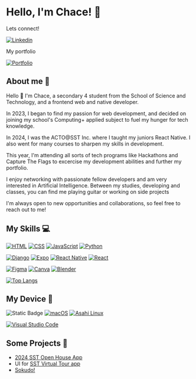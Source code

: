 # Hello, I'm Chace! 🫶

Lets connect!
<p>
    <a href="https://www.linkedin.com/in/chace-tan-ba72162ba/"><img alt="Linkedin" src="https://custom-icon-badges.demolab.com/badge/LinkedIn-0A66C2?logo=linkedin-white&logoColor=fff"></a>

My portfolio
<p>
    <a href="https://portfolio-git-main-aceisdumbs-projects.vercel.app"><img alt="Portfolio" src="https://img.shields.io/badge/Portfolio-%23000000.svg?logo=vercel&logoColor=white"></a>


## About me 🤗

Hello 👋 I'm Chace, a secondary 4 student from the School of Science and Technology, and a frontend web and native developer.

In 2023, I began to find my passion for web development, and decided on joining my school's Computing+ applied subject to fuel my hunger for tech knowledge.

In 2024, I was the ACTO@SST Inc. where I taught my juniors React Native. I also went for many courses to sharpen my skills in development.

This year, I'm attending all sorts of tech programs like Hackathons and Capture The Flags to excercise my development abilities and further my portfolio.

I enjoy networking with passionate fellow developers and am very interested in Artificial Intelligence. Between my studies, developing and classes, you can find me playing guitar or working on side projects

I'm always open to new opportunities and collaborations, so feel free to reach out to me! 
## My Skills 💻
<p>
    <a href="https://en.wikipedia.org/wiki/HTML"><img alt="HTML" src="https://img.shields.io/badge/HTML%20-%23E34F26.svg?logo=html5&logoColor=white"></a>
    <a href="https://en.wikipedia.org/wiki/CSS"><img alt="CSS" src="https://img.shields.io/badge/CSS%20-%231572B6.svg?logo=css3&logoColor=white"></a>
    <a href="https://en.wikipedia.org/wiki/JavaScript"><img alt="JavaScript" src="https://img.shields.io/badge/JavaScript%20-%23F7DF1E.svg?logo=javascript&logoColor=black"></a>
    <a href="https://en.wikipedia.org/wiki/Python_(programming_language)"><img alt="Python" src="https://img.shields.io/badge/Python%20-%2314354C.svg?logo=python&logoColor=white"></a>
    
[![Django](https://img.shields.io/badge/Django-%23092E20.svg?logo=django&logoColor=white)](#)
[![Expo](https://img.shields.io/badge/Expo-000020?logo=expo&logoColor=fff)](#)
[![React Native](https://img.shields.io/badge/React_Native-%2320232a.svg?logo=react&logoColor=%2361DAFB)](#)
[![React](https://img.shields.io/badge/React-%2320232a.svg?logo=react&logoColor=%2361DAFB)](#)

[![Figma](https://img.shields.io/badge/Figma-F24E1E?logo=figma&logoColor=white)](#)
[![Canva](https://img.shields.io/badge/Canva-%2300C4CC.svg?&logo=Canva&logoColor=white)](#)
[![Blender](https://img.shields.io/badge/Blender-%23F5792A.svg?logo=blender&logoColor=white)](#)


[![Top Langs](https://github-readme-stats.vercel.app/api/top-langs/?username=Aceisdumb)](https://github.com/anuraghazra/github-readme-stats)
## My Device 🐧

![Static Badge](https://img.shields.io/badge/Macbook%20Air%20M1-grey)
[![macOS](https://img.shields.io/badge/macOS-000000?logo=apple&logoColor=F0F0F0)](#)  [![Asahi Linux](https://img.shields.io/badge/Asahi%20Linux-A61200?logo=asahilinux&logoColor=fff)](#)

[![Visual Studio Code](https://custom-icon-badges.demolab.com/badge/Visual%20Studio%20Code-0078d7.svg?logo=vsc&logoColor=white)](#)

## Some Projects 📁
- [2024 SST Open House App](https://github.com/sst-inc/openhouseapp2024)
- UI for [SST Virtual Tour app](https://github.com/tedydevmac/virtualtour)
- [Sokudo!](https://github.com/AceIsDumb/sokudo)
